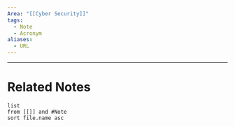 ```yaml
---
Area: "[[Cyber Security]]"
tags:
  - Note
  - Acronym
aliases:
  - URL
---
```




---
# Related Notes
```dataview
list
from [[]] and #Note 
sort file.name asc
```
